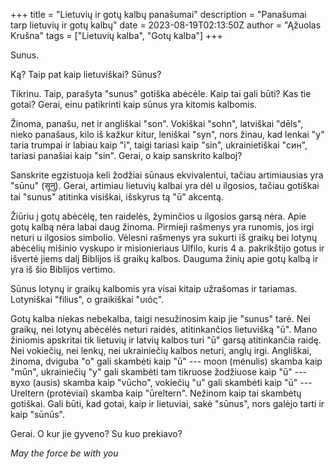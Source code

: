 +++
title = "Lietuvių ir gotų kalbų panašumai"
description = "Panašumai tarp lietuvių ir gotų kalbų"
date = 2023-08-19T02:13:50Z
author = "Ąžuolas Krušna"
tags = ["Lietuvių kalba", "Gotų kalba"]
+++

Sunus. 

Ką? Taip pat kaip lietuviškai? Sūnus?

Tikrinu. Taip, parašyta "sunus" gotiška abėcėle. Kaip tai gali būti? Kas tie gotai? Gerai, einu patikrinti kaip sūnus yra kitomis kalbomis.

Žinoma, panašu, net ir angliškai "son". Vokiškai "sohn", latviškai "dēls", nieko panašaus, kilo iš kažkur kitur, leniškai "syn", nors žinau, kad lenkai "y" taria trumpai ir labiau kaip "i", taigi tariasi kaip "sin", ukrainietiškai "син", tariasi panašiai kaip "sin". Gerai, o kaip sanskrito kalboj?

Sanskrite egzistuoja keli žodžiai sūnaus ekvivalentui, tačiau artimiausias yra "sūnu" (सूनु). Gerai, artimiau lietuvių kalbai yra dėl u ilgosios, tačiau gotiškai tai "sunus" atitinka visiškai, išskyrus tą "ū" akcentą.

Žiūriu į gotų abėcėlę, ten raidelės, žyminčios u ilgosios garsą nėra. Apie gotų kalbą nėra labai daug žinoma. Pirmieji rašmenys yra runomis, jos irgi neturi u ilgosios simbolio. Vėlesni rašmenys yra sukurti iš graikų bei lotynų abėcėlių mišinio vyskupo ir misionieriaus Ulfilo, kuris 4 a. pakrikštijo gotus ir išvertė jiems dalį Biblijos iš graikų kalbos. Dauguma žinių apie gotų kalbą ir yra iš šio Biblijos vertimo.

Sūnus lotynų ir graikų kalbomis yra visai kitaip užrašomas ir tariamas. Lotyniškai "filius", o graikiškai "υιός".

Gotų kalba niekas nebekalba, taigi nesužinosim kaip jie "sunus" tarė. Nei graikų, nei lotynų abėcėlės neturi raidės, atitinkančios lietuvišką "ū". Mano žiniomis apskritai tik lietuvių ir latvių kalbos turi "ū" garsą atitinkančia raidę. Nei vokiečių, nei lenkų, nei ukrainiečių kalbos neturi, anglų irgi. Angliškai, žinoma, dviguba "o" gali skambėti kaip "ū" --- moon (mėnulis) skamba kaip "mūn", ukrainiečių "y" gali skambėti tam tikruose žodžiuose kaip "ū" --- вухо (ausis) skamba kaip "vūcho", vokiečių "u" gali skambėti kaip "ū" --- Ureltern (protėviai) skamba kaip "ūreltern". Nežinom kaip tai skambėtų gotiškai. Gali būti, kad gotai, kaip ir lietuviai, sakė "sūnus", nors galėjo tarti ir kaip "sūnūs".

Gerai. O kur jie gyveno? Su kuo prekiavo?

_May the force be with you_

